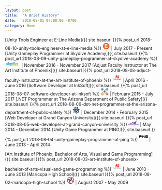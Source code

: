 ```yaml
---
layout: post
title:  "A Brief History"
date:   2018-08-01 07:00:00 -0700
category: Home
---
```


[Unity Tools Engineer at E-Line Media]({{ site.baseurl }}{% post_url 2018-08-10-unity-tools-engineer-at-e-line-media %}) <img style="width:25px;" src="/assets/img/e-line-media-logo.png"> | July 2017 - Present
[Unity Gameplay Programmer at Skydive Academy]({{ site.baseurl }}{% post_url 2018-08-09-unity-gameplay-programmer-at-skydive-academy %}) <img style="width:50px;" src="/assets/img/skydive-academy-logo.png"> | November 2016 - November 2017
[Adjust Faculty Instructor at The Art Institute of Phoenix]({{ site.baseurl }}{% post_url 2018-08-08-adjuct-faculty-instructor-at-the-art-institute-of-phoenix %}) <img style="width:30px;" src="/assets/img/art-institute-logo.png"> | April 2016 - June 2016
[Software Developer at InkSoft]({{ site.baseurl }}{% post_url 2018-08-07-software-developer-at-inksoft %}) <img style="width:25px;" src="/assets/img/inksoft-logo.png"> | February 2015 - July 2017
[.NET Programmer at The Arizona Department of Public Safety]({{ site.baseurl }}{% post_url 2018-08-06-dot-net-programmer-at-the-arizona-department-of-public-safety %}) <img style="width:25px;" src="/assets/img/az-department-of-public-safety-logo.png"> | December 2014 - February 2015
[Web Developer at Grand Canyon University]({{ site.baseurl }}{% post_url 2018-08-05-web-developer-at-grand-canyon-university %}) <img style="width:35px;" src="/assets/img/grand-canyon-university-logo.jpg"> | May 2014 - December 2014
[Unity Game Programmer at PING]({{ site.baseurl }}{% post_url 2018-08-04-unity-gameplay-programmer-at-ping %}) <img style="width:30px;" src="/assets/img/ping-logo.png"> | June 2013 - April 2014

[Art Institute of Phoenix, Bachelor of Arts, Visual and Game Programming]({{ site.baseurl }}{% post_url 2018-08-03-art-institute-of-phoenix-bachelor-of-arts-visual-and-game-programming %}) <img style="width:30px;" src="/assets/img/art-institute-logo.png">  | June 2010 - June 2013
[Maricopa High School]({{ site.baseurl }}{% post_url 2018-08-02-maricopa-high-school %}) <img style="width:25px;" src="/assets/img/maricopa-high-school-logo.png"> | August 2007 - May 2009
